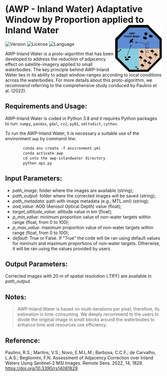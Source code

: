# (AWP - Inland Water) Adaptative Window by Proportion applied to Inland Water <img src="img/awpinlandwater.svg" width="150" align="right" />
![Version](https://img.shields.io/badge/version-v0.0.1-blue)
![License](https://img.shields.io/badge/license-GPL%203.0-blue)
![Language](https://img.shields.io/badge/language-Python&Cython-blue)

AWP-Inland Water is a proto-algorithm that has been developed to address the reduction of adjacency effect on satellite-imagery applied to small waterbodies. The key principle behind AWP-Inland Water lies in its ability to adapt window-ranges according to local conditions across the waterbodies. For more details about this proto-algorithm, we recommend referring to the comprehensive study conduced by Paulino et al. (2022).   

## Requirements and Usage:

AWP-Inland Water is coded in Python 3.8 and it requires Python packages to run: `numpy`, `pandas`, `gdal`, `cv2`, `py6S`, `xmltodict`, `cython`. 

To run the AWP-Inland Water, it is necessary a suitable use of the environment `awp` by command line:

            conda env create -f environment.yml
            conda activate awp
            cd into the awp-inlandwater directory
            python api.py

## Input Parameters:
* *path_image*: folder where the images are available (string);
* *path_output*: folder where the corrected images will be saved (string);
* *path_metadata*: path with image metadata (e.g., MTL.xml) (string);
* *aod_value*: AOD (Aerosol Optical Depth) value (float);
* *target_altitude_value*: altitude value in km (float);
* *p_min_value*: minimum proportion value of non-water targets within range (float, from 0 to 100);
* *p_max_value*: maximum proportion value of non-water targets within range (float, from 0 to 100);
* *default*: True or False. If "True" the code will be ran using default values for mininum and maximum proportions of non-water targets. Otherwise, it will be ran using the values provided by users.
        
## Output Parameters:
Corrected images with 20 m of spatial resolution (.TIFF) are available in *path_output*.

## Notes:

> AWP-Inland Water is based on multi-iterations per pixel; therefore, its estimation is time-consuming. We deeply recommend to the users to divide the original image in small blocks around the waterbodies to enhance time and resources use efficiency.

## Reference:

Paulino, R.S.; Martins, V.S.; Novo, E.M.L.M.; Barbosa, C.C.F.; de Carvalho, L.A.S.; Begliomini, F.N. Assessment of Adjacency Correction over Inland Waters Using Sentinel-2 MSI Images. Remote Sens. 2022, 14, 1829. https://doi.org/10.3390/rs14081829
